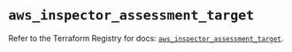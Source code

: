# `aws_inspector_assessment_target`

Refer to the Terraform Registry for docs: [`aws_inspector_assessment_target`](https://registry.terraform.io/providers/hashicorp/aws/6.4.0/docs/resources/inspector_assessment_target).
